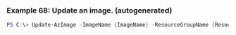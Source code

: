 
### Example 68: Update an image. (autogenerated)
```powershell
PS C:\> Update-AzImage -ImageName {ImageName} -ResourceGroupName {ResourceGroupName}


